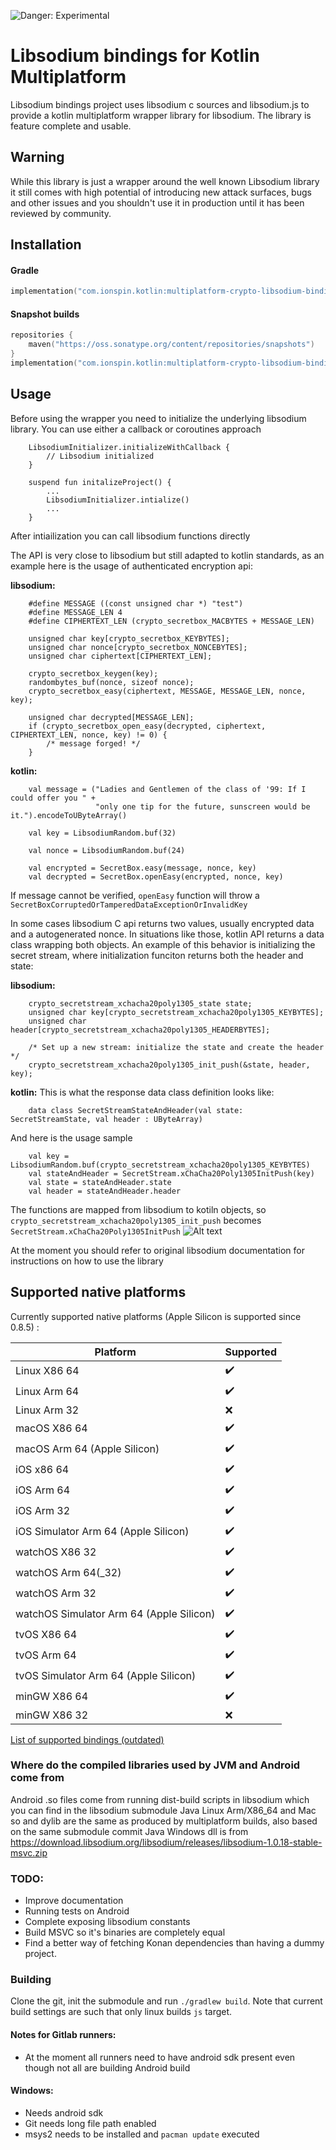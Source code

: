 ![Danger: Experimental](https://camo.githubusercontent.com/275bc882f21b154b5537b9c123a171a30de9e6aa/68747470733a2f2f7261772e6769746875622e636f6d2f63727970746f7370686572652f63727970746f7370686572652f6d61737465722f696d616765732f6578706572696d656e74616c2e706e67)

# Libsodium bindings for Kotlin Multiplatform

Libsodium bindings project uses libsodium c sources and libsodium.js to provide a kotlin multiplatform wrapper library for libsodium. The library is feature complete and usable.

## Warning
While this library is just a wrapper around the well known Libsodium library it still comes with high potential of introducing new
attack surfaces, bugs and other issues and you shouldn't use it in production until it has been reviewed by community. 

## Installation

#### Gradle
```kotlin
implementation("com.ionspin.kotlin:multiplatform-crypto-libsodium-bindings:0.9.0")
```

#### Snapshot builds
```kotlin
repositories {
    maven("https://oss.sonatype.org/content/repositories/snapshots")
}
implementation("com.ionspin.kotlin:multiplatform-crypto-libsodium-bindings:0.9.1-SNAPSHOT")

```



## Usage

Before using the wrapper you need to initialize the underlying libsodium library. You can use either a callback or coroutines approach

```
    LibsodiumInitializer.initializeWithCallback {
        // Libsodium initialized
    }
```

```
    suspend fun initalizeProject() {
        ...
        LibsodiumInitializer.intialize()
        ...
    }
```

After intiailization you can call libsodium functions directly

The API is very close to libsodium but still adapted to kotlin standards, as an example here is the usage of authenticated
encryption api:

**libsodium:**

```
    #define MESSAGE ((const unsigned char *) "test")
    #define MESSAGE_LEN 4
    #define CIPHERTEXT_LEN (crypto_secretbox_MACBYTES + MESSAGE_LEN)
    
    unsigned char key[crypto_secretbox_KEYBYTES];
    unsigned char nonce[crypto_secretbox_NONCEBYTES];
    unsigned char ciphertext[CIPHERTEXT_LEN];
    
    crypto_secretbox_keygen(key);
    randombytes_buf(nonce, sizeof nonce);
    crypto_secretbox_easy(ciphertext, MESSAGE, MESSAGE_LEN, nonce, key);
    
    unsigned char decrypted[MESSAGE_LEN];
    if (crypto_secretbox_open_easy(decrypted, ciphertext, CIPHERTEXT_LEN, nonce, key) != 0) {
        /* message forged! */
    }
```

**kotlin:**
```
    val message = ("Ladies and Gentlemen of the class of '99: If I could offer you " +
                   "only one tip for the future, sunscreen would be it.").encodeToUByteArray()

    val key = LibsodiumRandom.buf(32)

    val nonce = LibsodiumRandom.buf(24)

    val encrypted = SecretBox.easy(message, nonce, key)
    val decrypted = SecretBox.openEasy(encrypted, nonce, key)
``` 
If message cannot be verified, `openEasy` function will throw a `SecretBoxCorruptedOrTamperedDataExceptionOrInvalidKey`

In some cases libsodium C api returns two values, usually encrypted data and a autogenerated nonce. In situations like
those, kotlin API returns a data class wrapping both objects. An example of this behavior is initializing the secret stream, where initialization funciton returns both the header and state:

**libsodium:**
```
    crypto_secretstream_xchacha20poly1305_state state;
    unsigned char key[crypto_secretstream_xchacha20poly1305_KEYBYTES];
    unsigned char header[crypto_secretstream_xchacha20poly1305_HEADERBYTES];
    
    /* Set up a new stream: initialize the state and create the header */
    crypto_secretstream_xchacha20poly1305_init_push(&state, header, key);
```

**kotlin:**
This is what the response data class definition looks like:
```
    data class SecretStreamStateAndHeader(val state: SecretStreamState, val header : UByteArray)
```
And here is the usage sample
```
    val key = LibsodiumRandom.buf(crypto_secretstream_xchacha20poly1305_KEYBYTES)
    val stateAndHeader = SecretStream.xChaCha20Poly1305InitPush(key)
    val state = stateAndHeader.state
    val header = stateAndHeader.header 
```

The functions are mapped from libsodium to kotiln objects, so `crypto_secretstream_xchacha20poly1305_init_push` becomes
`SecretStream.xChaCha20Poly1305InitPush`
![Alt text](./doc/res/libsodium_api_mapping.svg)

At the moment you should refer to original libsodium documentation for instructions on how to use the library

## Supported native platforms

Currently supported native platforms (Apple Silicon is supported since 0.8.5) :

|Platform| Supported |
|--------|------------------|
|Linux X86 64|          :heavy_check_mark: |
|Linux Arm 64|          :heavy_check_mark: |
|Linux Arm 32|          :x: |
|macOS X86 64|          :heavy_check_mark: |
|macOS Arm 64 (Apple Silicon)|          :heavy_check_mark: |
|iOS x86 64 |           :heavy_check_mark: |
|iOS Arm 64 |           :heavy_check_mark: |
|iOS Arm 32 |           :heavy_check_mark: |
|iOS Simulator Arm 64 (Apple Silicon)|           :heavy_check_mark: |
|watchOS X86 32 |       :heavy_check_mark: |
|watchOS Arm 64(_32) |  :heavy_check_mark: |
|watchOS Arm 32 |       :heavy_check_mark: |
|watchOS Simulator Arm 64 (Apple Silicon)|  :heavy_check_mark: |
|tvOS X86 64 |          :heavy_check_mark: |
|tvOS Arm 64 |          :heavy_check_mark: |
|tvOS Simulator Arm 64 (Apple Silicon)|          :heavy_check_mark: |
|minGW X86 64|          :heavy_check_mark: |
|minGW X86 32|          :x: | 

[List of supported bindings (outdated)](https://github.com/ionspin/kotlin-multiplatform-crypto/blob/master/supported_bindings_list.md)
### Where do the compiled libraries used by JVM and Android come from
Android .so files come from running dist-build scripts in libsodium which you can find in the libsodium submodule
Java Linux Arm/X86_64 and Mac so and dylib are the same as produced by multiplatform builds, also based on the same submodule commit
Java Windows dll is from https://download.libsodium.org/libsodium/releases/libsodium-1.0.18-stable-msvc.zip


### TODO:
- Improve documentation
- Running tests on Android
- Complete exposing libsodium constants
- Build MSVC so it's binaries are completely equal
- Find a better way of fetching Konan dependencies than having a dummy project.

### Building
Clone the git, init the submodule and run `./gradlew build`. Note that current build settings are such that only linux builds `js` target.

#### Notes for Gitlab runners:
- At the moment all runners need to have android sdk present even though not all are building Android build

#### Windows:
- Needs android sdk
- Git needs long file path enabled
- msys2 needs to be installed and `pacman update` executed
















